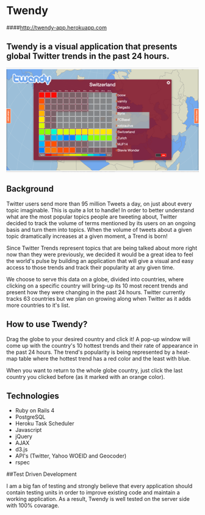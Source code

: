 # Twendy

####<http://twendy-app.herokuapp.com>

## Twendy is a visual application that presents global Twitter trends in the past 24 hours.

![alt text](https://github.com/liormb/twendy/blob/master/app/assets/images/twendy-switzerland.png "Twendy")

## Background

Twitter users send more than 95 million Tweets a day, on just about every topic imaginable. This is quite a lot to handle! In order to better understand what are the most popular topics people are tweeting about, Twitter decided to track the volume of terms mentioned by its users on an ongoing basis and turn them into topics. When the volume of tweets about a given topic dramatically increases at a given moment, a Trend is born!

Since Twitter Trends represent topics that are being talked about more right now than they were previously, we decided it would be a great idea to feel the world's pulse by building an application that will give a visual and easy access to those trends and track their popularity at any given time. 

We choose to serve this data on a globe, divided into countries, where clicking on a specific country will bring-up its 10 most recent trends and present how they were changing in the past 24 hours. Twitter currently tracks 63 countries but we plan on growing along when Twitter as it adds more countries to it's list.

## How to use Twendy?

Drag the globe to your desired country and click it! A pop-up window will come up with the country's 10 hottest trends and their rate of appearance in the past 24 hours. The trend's popularity is being represented by a heat-map table where the hottest trend has a red color and the least with blue.

When you want to return to the whole globe country, just click the last country you clicked before (as it marked with an orange color).

## Technologies

* Ruby on Rails 4
* PostgreSQL
* Heroku Task Scheduler
* Javascript
* jQuery
* AJAX
* d3.js
* API's (Twitter, Yahoo WOEID and Geocoder)
* rspec

##Test Driven Development

I am a big fan of testing and strongly believe that every application should contain testing units in order to improve existing code and maintain a working application. As a result, Twendy is well tested on the server side with 100% covarage.
